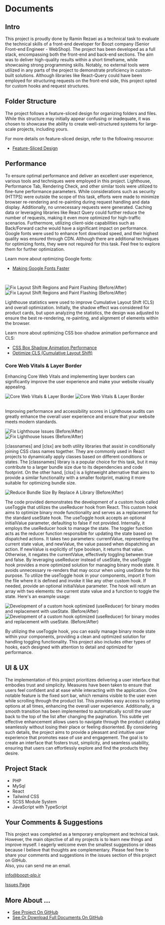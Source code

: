 # Documents

## Intro

This project is proudly done by Ramin Rezaei as a technical task to evaluate the technical skills of a front-end developer for Boozt company (Senior Front-end Engineer - WebShop). The project has been developed as a full stack, encompassing both the front-end and back-end sections. The aim was to deliver high-quality results within a short timeframe, while showcasing strong programming skills. Notably, no external tools were utilized in any parts of the project to demonstrate proficiency in custom-built solutions. Although libraries like React-Query could have been employed for structuring requests on the front-end side, this project opted for custom hooks and request structures.

## Folder Structure

The project follows a feature-sliced design for organizing folders and files. While this structure may initially appear confusing or inadequate, it was chosen to showcase the ability to create well-structured systems for large-scale projects, including yours.

For more details on feature-sliced design, refer to the following resource:

- [Feature-Sliced Design](https://feature-sliced.design/)

## Performance

To ensure optimal performance and deliver an excellent user experience, various tools and techniques were employed in this project. Lighthouse, Performance Tab, Rendering Check, and other similar tools were utilized to fine-tune performance parameters. While considerations such as security (HTTPS) were outside the scope of this task, efforts were made to minimize browser re-rendering and re-painting during request handling and data display. Additionally, no unnecessary requests were generated. Caching data or leveraging libraries like React Query could further reduce the number of requests, making it even more optimized for high-traffic scenarios. Furthermore, utilizing client-side capabilities such as Back/Forward cache would have a significant impact on performance. Google fonts were used to enhance font download speed, and their highest quality was ensured through CDN. Although there are additional techniques for optimizing fonts, they were not required for this task. Feel free to explore them for further optimization.

Learn more about optimizing Google fonts:

- [Making Google Fonts Faster](https://sia.codes/posts/making-google-fonts-faster/)

<br />

![Fix Layout Shift Regions and Paint Flashing (Before/After)](./images/1.png)
![Fix Layout Shift Regions and Paint Flashing (Before/After)](./images/2.png)

Lighthouse statistics were used to improve Cumulative Layout Shift (CLS) and overall optimization. Initially, the shadow effect was considered for product cards, but upon analyzing the statistics, the design was adjusted to ensure the best re-rendering, re-painting, and alignment of elements within the browser.

Learn more about optimizing CSS box-shadow animation performance and CLS:

- [CSS Box Shadow Animation Performance](https://www.sitepoint.com/css-box-shadow-animation-performance/)
- [Optimize CLS (Cumulative Layout Shift)](https://web.dev/optimize-cls/)

### Core Web Vitals & Layer Border

Enhancing Core Web Vitals and implementing layer borders can significantly improve the user experience and make your website visually appealing.

![Core Web Vitals & Layer Border](./images/3.png)
![Core Web Vitals & Layer Border](./images/4.png)

<br />
Improving performance and accessibility scores in Lighthouse audits can greatly enhance the overall user experience and ensure that your website meets modern standards.
<br />

![Fix Lighthouse Issues (Before/After)](./images/5.png)
![Fix Lighthouse Issues (Before/After)](./images/6.png)

[classnames] and [clsx] are both utility libraries that assist in conditionally joining CSS class names together. They are commonly used in React projects to dynamically apply classes based on different conditions or states. The [classnames] library is a popular choice for this task, but it may contribute to a larger bundle size due to its dependencies and code footprint. On the other hand, [clsx] is a lightweight alternative that aims to provide a similar functionality with a smaller footprint, making it more suitable for optimizing bundle size.

![Reduce Bundle Size By Replace A Library (Before/After)](./images/7.png)

The code provided demonstrates the development of a custom hook called useToggle that utilizes the useReducer hook from React. This custom hook aims to optimize binary mode functionality and serves as a replacement for the standard useState hook. The useToggle hook accepts an optional initialValue parameter, defaulting to false if not provided. Internally, it employs the useReducer hook to manage the state. The toggler function acts as the reducer function responsible for updating the state based on dispatched actions. It takes two parameters: currentValue, representing the current state value, and newValue, the value passed when dispatching an action. If newValue is explicitly of type boolean, it returns that value. Otherwise, it negates the currentValue, effectively toggling between true and false. By leveraging useReducer instead of useState, the useToggle hook provides a more optimized solution for managing binary mode state. It avoids unnecessary re-renders that may occur when using useState for this purpose. To utilize the useToggle hook in your components, import it from the file where it is defined and invoke it like any other custom hook. If needed, provide an optional initialValue parameter. The hook will return an array with two elements: the current state value and a function to toggle the state. Here's an example usage:

![Development of a custom hook optimized (useReducer) for binary modes and replacement with useState. (Before/After)](./images/8.png)
![Development of a custom hook optimized (useReducer) for binary modes and replacement with useState. (Before/After)](./images/9.png)

By utilizing the useToggle hook, you can easily manage binary mode state within your components, providing a clean and optimized solution for handling toggling functionality. This project also includes other types of hooks, each designed with attention to detail and optimized for performance.

## UI & UX

The implementation of this project prioritizes delivering a user interface that embodies trust and simplicity. Measures have been taken to ensure that users feel confident and at ease while interacting with the application. One notable feature is the fixed sort bar, which remains visible to the user even while scrolling through the product list. This provides easy access to sorting options at all times, enhancing the overall user experience. Additionally, a smooth transition has been implemented to automatically scroll the user back to the top of the list after changing the pagination. This subtle yet effective enhancement allows users to navigate through the product catalog seamlessly without losing their place or feeling disoriented. By considering such details, the project aims to provide a pleasant and intuitive user experience that promotes ease of use and engagement. The goal is to create an interface that fosters trust, simplicity, and seamless usability, ensuring that users can effortlessly explore and find the products they desire.

## Project Stack

- PHP
- MySql
- React
- Tailwind CSS
- SCSS Module System
- JavaScript with TypeScript

## Your Comments & Suggestions

This project was completed as a temporary employment and technical task. However, the main objective of all my projects is to learn new things and improve myself. I eagerly welcome even the smallest suggestions or ideas because I believe that thoughts are complementary. Please feel free to share your comments and suggestions in the issues section of this project on GitHub.
<br />
Also, you can send me an email.

[info@boozt-plp.ir](mailto:info@boozt-plp.ir)

[Issues Page](https://github.com/raminr77/boozt-plp/issues)

## More About ...

- [See Project On GitHub](https://github.com/raminr77/boozt-plp)
- [See Or Download Full Documents On GitHub](https://github.com/raminr77/boozt-plp/tree/main/documents)
